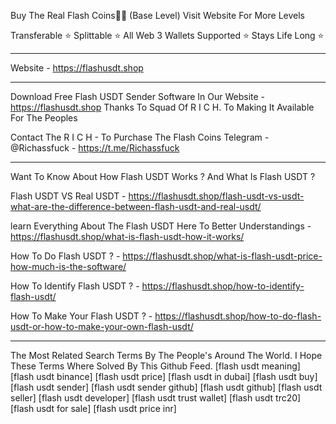 Buy The Real Flash Coins💎🌉 (Base Level) Visit Website For More Levels

Transferable ⭐️
Splittable ⭐️
All Web 3 Wallets Supported ⭐️
Stays Life Long ⭐️
______________________________________________________________________________________________________________________________________

Website - https://flashusdt.shop

______________________________________________________________________________________________________________________________________

Download Free Flash USDT Sender Software In Our Website - https://flashusdt.shop Thanks To Squad Of R I C H. To Making It Available For The Peoples

Contact The R I C H - To Purchase The Flash Coins Telegram - @Richassfuck - https://t.me/Richassfuck

_______________________________________________________________________________________________________________________________________

Want To Know About How Flash USDT Works ? And What Is Flash USDT ?

Flash USDT VS Real USDT - https://flashusdt.shop/flash-usdt-vs-usdt-what-are-the-difference-between-flash-usdt-and-real-usdt/

learn Everything About The Flash USDT Here To Better Understandings - https://flashusdt.shop/what-is-flash-usdt-how-it-works/

How To Do Flash USDT ? - https://flashusdt.shop/what-is-flash-usdt-price-how-much-is-the-software/

How To Identify Flash USDT ? - https://flashusdt.shop/how-to-identify-flash-usdt/

How To Make Your Flash USDT ? - https://flashusdt.shop/how-to-do-flash-usdt-or-how-to-make-your-own-flash-usdt/

_________________________________________________________________________________________________________________________________________

The Most Related Search Terms By The People's Around The World. I Hope These Terms Where Solved By This Github Feed. [flash usdt meaning] [flash usdt binance] [flash usdt price] [flash usdt in dubai] [flash usdt buy] [flash usdt sender] [flash usdt sender github] [flash usdt github] [flash usdt seller] [flash usdt developer] [flash usdt trust wallet] [flash usdt trc20] [flash usdt for sale] [flash usdt price inr]

